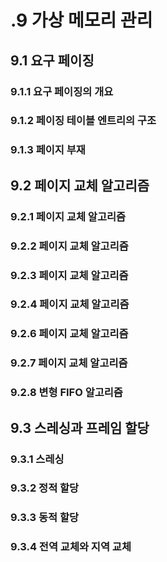 # .9 가상 메모리 관리

## 9.1 요구 페이징

### 9.1.1 요구 페이징의 개요

### 9.1.2 페이징 테이블 엔트리의 구조

### 9.1.3 페이지 부재

## 9.2 페이지 교체 알고리즘

### 9.2.1 페이지 교체 알고리즘

### 9.2.2 페이지 교체 알고리즘

### 9.2.3 페이지 교체 알고리즘

### 9.2.4 페이지 교체 알고리즘

### 9.2.6 페이지 교체 알고리즘

### 9.2.7 페이지 교체 알고리즘

### 9.2.8 변형 FIFO 알고리즘

## 9.3 스레싱과 프레임 할당

### 9.3.1 스레싱

### 9.3.2 정적 할당

### 9.3.3 동적 할당

### 9.3.4 전역 교체와 지역 교체
